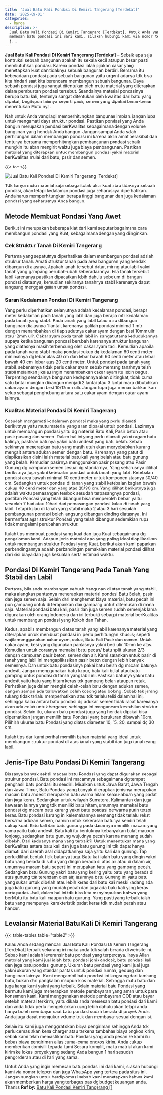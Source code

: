 ```yaml
---
title: 'Jual Batu Kali Pondasi Di Kemiri Tangerang [Terdekat]'
date: '2025-09-01'
categories:
  - harga
description: >-
  Jual Batu Kali Pondasi Di Kemiri Tangerang [Terdekat]. Untuk Anda yang ingin
  memesan batu pondasi ini dari kami, silakan hubungi kami via nomor telepon dan
  j...
---
```


**Jual Batu Kali Pondasi Di Kemiri Tangerang \[Terdekat\]** – Sebaik apa saja kontruksi sebuah bangunan apakah itu sekala kecil ataupun besar pasti membutuhkan pondasi. Karena pondasi ialah pijakan dasar yang menetapkan kuat dan tidaknya sebuah bangunan berdiri. Bersama itu keberadaan pondasi pada sebuah bangunan yaitu urgent adanya tdk bisa kita hindari saat kita berencana membangun sebuah bangunan. Daya sebuah pondasi juga sangat ditentukan oleh mutu material yang diterapkan dalam pembuatan pondasi tersebut. Seandainya material pondasinya berupa batu kali, tentunya sangat ditentukan oleh kwalitas dari batu yang dipakai, begitupun lainnya seperti pasir, semen yang dipakai benar-benar menentukan Mutu nya.

Nah untuk Anda yang lagi memperhitungkan bangunan impian, jangan lupa untuk mengamati daya struktur pondasi. Pastikan pondasi yang Anda bangun merupakan pondasi berKwalitas sebagaimana dengan volume bangunan yang hendak Anda bangun. Jangan sampai Anda salah perhitungan dalam membangun pondasi ini karena akan amat berakibat dan tentunya bersama memperhitungkan pembangunan pondasi sebaik mungkin itu akan mengirit waktu juga biaya pembangunan. Pastikan material yang diterapkan untuk membangun pondasi yakni material berKwalitas mulai dari batu, pasir dan semen.

{{< toc >}}

![Jual Batu Kali Pondasi Di Kemiri Tangerang [Terdekat]](/images/jual-batu-kali-36.png)

Tdk hanya mutu material saja sebagai tolak ukur kuat atau tidaknya sebuah pondasi, akan tetapi kedalaman pondasi juga seharusnya diperhatikan. Anda harus memperhitungkan berapa tinggi bangunan dan juga kedalaman pondasi yang seharusnya Anda bangun.

## Metode Membuat Pondasi Yang Awet

Berikut ini merupakan beberapa kiat dari kami seputar bagaimana cara membangun pondasi yang Kuat, sebagaimana dengan yang diinginkan.

### Cek Struktur Tanah Di Kemiri Tangerang

Pertama yang sepatutnya diperhatikan dalam membangun pondasi adalah struktur tanah. Amati struktur tanah pada area bangunan yang hendak dibangun di atasnya, Apakah tanah tersebut datar, miring atau labil yakni tanah yang gampang berubah-ubah keberadaannya. Bila tanah tersebut labil karenanya pastikan dipadatkan lebih dahulu sebelum di bangun pondasi diatasnya, kemudian sekiranya tanahnya stabil karenanya dapat langsung menggali galian untuk pondasi.

### Saran Kedalaman Pondasi Di Kemiri Tangerang

Yang perlu diperhatikan selanjutnya adalah kedalaman pondasi, berapa meter kedalaman pada tanah yang labil dan juga berapa mtr kedalaman pada tanah yang stabil. Pada tanah yang labil kalau mau dibangun bangunan diatasnya 1 lantai, karenanya galilah pondasi minimal 1 mtr dengan menambahkan di tiap sudutnya cakar ayam dengan besi 10mm ulir atau 12mm ulir. Cakar ayam pada tanah labil ini sangat utama kedudukannya supaya ketika bangunan pondasi berubah karenanya struktur bangunan yang diatasnya masih terbendung oleh cakar ayam tadi. Kemudian apabila pada tanah yang stabil maka pondasi cukup dg kedalaman 60 centi meter minimalnya dg lebar atas 40 cm dan lebar bawah 60 centi meter atau lebar bawah 40 cm, lebar atas 20 centi meter. Untuk pondasi pada tanah yang stabil, sebenarnya tidak perlu cakar ayam sebab memang tanahnya telah stabil melainkan jikalau ingin menambahkan cakar ayam itu lebih bagus. Terpenting seandainya bangunan kedepannya akan di tingkat, tidak cuma satu lantai mungkin dibangun menjadi 2 lantai atau 3 lantai maka dibutuhkan cakar ayam dengan besi 10/12mm ulir. Jangan lupa juga menambahkan kan selup sebagai penghubung antara satu cakar ayam dengan cakar ayam lainnya.

### Kualitas Material Pondasi Di Kemiri Tangerang

Sesudah mengamati kedalaman pondasi maka yang perlu diamati berikutnya yaitu mutu material yang akan dipakai untuk pondasi. Lazimnya untuk membangun pondasi yaitu dg material Batu Kali, Pasir beton atau pasir pasang dan semen. Dalam hal ini yang perlu diamati yakni ragam batu kalinya, pastikan batunya yakni batu andesit yang batu belah. Sebab sekiranya menerapkan batu yang masih utuh akan menyebabkan kurang mengait antara adukan semen dengan batu. Karenanya yang patut di diaplikasikan disini ialah material batu kali yang belah atau batu gunung yang belah. Kemudian pasirnya menggunakan pasir pasang atau Pasir Gunung dg campuran semen sesuai dg standarnya, Yang seharusnya dilihat berikutnya juga yakni ketebalan pondasi untuk tanah yang labil. Ketebalan pondasi area bawah minimal 60 centi meter untuk komponen atasnya 30/40 cm. Sedangkan untuk pondasi di tanah yang stabil ketebalan bagian bawah cukup 40 centi meter dan yang atas 20/30 cm. Yang dilihat berikutnya juga adalah waktu pemasangan tembok sesudah terpasangnya pondasi, pastikan Pondasi yang telah dibangun bisa memperoleh beban yaitu sesudah 7 hari atau 10hari dari pemasangan pondasi kalau di tanah yang labil. Tetapi kalau di tanah yang stabil maka 2 atau 3 hari sesudah pembangunan pondasi boleh langsung dibangun dinding diatasnya. Ini bermanfaat agar struktur Pondasi yang telah dibangun sedemikian rupa tidak mengalami perubahan struktur.

Itulah tips membuat pondasi yang kuat dan juga Kuat sebagaimana dg pengalaman kami. Adapun jenis material apa yang paling ideal diaplikasikan untuk membangun struktur Pondasi yang Kuat, berikut akan kami paparkan perbandingannya adalah perbandingan pemakaian material pondasi dilihat dari sisi biaya dan juga kekuatan serta estimasi waktu.

## Pondasi Di Kemiri Tangerang Pada Tanah Yang Stabil dan Labil

Pertama, bila anda membangun sebuah bangunan di atas tanah yang stabil, maka alangkah pantasnya menerapkan material pondasi Batu Belah, pasir dan juga semen saja. Selain dari menghemat biaya material, batu pecah ini pun gampang untuk di terapankan dan gampang untuk ditemukan di mana saja. Material pondasi batu kali, pasir dan juga semen sudah semenjak lama digunakan oleh orang Indonesia dan ini terbukti sebagai material berKualitas untuk membangun pondasi yang Kokoh dan Tahan.

Kedua, apabila membangun diatas tanah yang labil karenanya material yang diterapkan untuk membuat pondasi ini perlu perhitungan khusus; seperti wajib menggunakan cakar ayam, selup, Batu Kali Pasir dan semen. Untuk cakar ayam, besi yang digunakan pantasnya yakni besi ulir 10mm ke atas. Kemudian untuk corannya memakai batu pecah/ batu split ukuran 2/3 dengan campuran pasir beton, semen dan air. Kami sarankan untuk pasir di tanah yang labil ini mengaplikasikan pasir beton dengan lebih banyak semennya. Dan untuk batu pondasinya pakai batu belah dg macam batunya andesit. Jangan menggunakan batu kapur, batu kali bulat atau batu gamping untuk pondasi di tanah yang labil ini. Pastikan batunya yakni batu andesit yaitu batu yang hitam keras tdk gampang belah ataupun retak. Perhatikan juga dalam mengisi celah-celah batu dengan adukan semen, Jangan sampai ada terlewatkan celah kosong atau bolong. Sebab tak jarang tukang tidak terlalu memperhatikan atau tdk terlalu teliti dalam hal ini, sehingga kalau antara batu pondasi dg adukan semen tidak rapat karenanya akan ada celah untuk bergeser, sehingga ini mengancam kestabilan struktur pondasi. Selain itu, ukuran batu pondasi juga yang hendak dipakai bisa diperhatikan jangan memilih batu Pondasi yang berukuran dibawah 10cm. Pilihlah ukuran batu Pondasi yang diatas diameter 10, 15, 20, sampai dg 30 cm.

Itulah tips dari kami perihal memilih bahan material yang ideal untuk membangun struktur pondasi di atas tanah yang stabil dan juga tanah yang labil.

## Jenis-Tipe Batu Pondasi Di Kemiri Tangerang

Biasanya banyak sekali macam batu Pondasi yang dapat digunakan sebagai struktur pondasi. Batu pondasi ini macamnya sebagaimana dg tempat penghasil batu pondasi itu sendiri. Misalkan untuk Jawa Barat, Jawa Tengah dan Jawa Timur, Batu Pondasi yang banyak diterapkan jenisnya merupakan macam batu andesit merupakan batu warna hitam keabu-abuan yang padat dan juga keras. Sedangkan untuk wilayah Sumatera, Kalimantan dan juga kawasan lainnya yang tdk memiliki batu hitam, umumnya memakai batu pondasi dg macam batu karang yakni batu pondasi berwarna putih tetapi keras. Batu pondasi karang ini kelemahannya memang tidak terlalu rekat bersama adukan semen, namun untuk kekerasan batunya sendiri telah cukup kuat. Batu kali dan batu gunung pada dasarnya memiliki macam yang sama yaitu batu andesit. Batu kali itu bentuknya kebanyakan bulat maupun lonjong, sedangkan batu gunung wujudnya pecah karena memang sudah dibelah. Dari keduanya mana yang terbaik?! Untuk menentukan mana yang berKwalitas antara batu kali dan juga batu gunung ini tdk dapat hanya diamati dari daerah asal didapatkannya saja yaitu kali dan gunung. Tapi perlu dilihat bentuk fisik batunya juga. Batu kali ialah batu yang dingin yakni batu yang berada di suhu yang dingin berada di atas air atau di dalam air, umumnya macam batu seperti ini merupakan batu yang gampang pecah. Sedangkan batu Gunung yakni batu yang kering yaitu batu yang berada di atas gunung tdk terendam oleh air, lazimnya batu Gunung ini yaitu batu yang sukar untuk dibelah atau lebih keras dari batu kali meski kadang ada juga batu gunung yang mudah pecah dan juga ada batu kali yang keras serta padat. Jadi, dalam hal ini tdk bisa kita menyimpulkan bahwa yang berMutu itu batu kali maupun batu gunung. Yang pasti yang terbaik ialah batu yang mempunyai karakteristik padat keras tdk mudah pecah atau hancur.

## Levalansir Material Batu Kali Di Kemiri Tangerang

{{< table-tables table="table2" >}}

Kalau Anda sedang mencari Jual Batu Kali Pondasi Di Kemiri Tangerang \[Terdekat\] terbaik sekarang ini maka anda tdk salah berada di website ini. Sebab kami adalah leveransir batu pondasi yang terpercaya. Insya Allah material yang kami jual ialah batu pondasi jenis andesit, batu pondasi kali dan juga batu pondasi gunung. Ukuran batu pondasi yang kami jual juga yakni ukuran yang standar pantas untuk pondasi rumah, gedung dan bangunan lainnya. Kami mengambil batu pondasi ini langsung dari tambang batu, bukan dari pangkalan maupun kios material. Sehingga mutu batu dan juga harga kami yakni yang terbaik. Selain material batu Pondasi yang bermutu kami juga menerapkan metode pembayaran yang aman untuk para konsumen kami. Kami menggunakan metode pembayaran COD atau bayar setelah material terkirim, yaitu dikala anda memesan batu pondasi dari kami dan anda tidak perlu mengeluarkan uang lebih dahulu akan tetapi anda hanya boleh membayar saat batu pondasi sudah berada di proyek Anda. Anda juga dapat mengukur volume truk dan membayar sesuai dengan isi.

Selain itu kami juga menggratiskan biaya pengiriman sehingga Anda tdk perlu cemas akan kena charger atau terkena tambahan biaya ongkos kirim, sebab kami telah memastikan batu Pondasi yang anda pesan ke kami itu bebas biaya pengiriman alias cuma-cuma ongkos kirim. Anda cukup memberikan domisili kepada kami Secara komplit, maka matrial akan kami kirim ke lokasi proyek yang sedang Anda bangun 1 hari sesudah pengorderan atau di hari yang sama.

Untuk Anda yang ingin memesan batu pondasi ini dari kami, silakan hubungi kami via nomor telepon dan juga WhatsApp yang tertera pada situs ini. Jangan sungkan untuk berdiplomasi sebab kami menetapkan bahwa kami akan memberikan harga yang terbagus pas dg budget keuangan anda. Thanks
**Ref by:** [Batu Kali Pondasi Kemiri Tangerang []](https://id.wikipedia.org/wiki/Batu)

